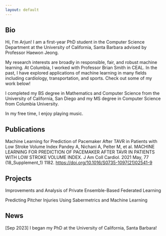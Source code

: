 ```yaml
---
layout: default
---
```


## Bio

Hi, I'm Arjun! I am a first-year PhD student in the Computer Science Department at the University of California, Santa Barbara advised by Professor Haewon Jeong.

My research interests are broadly in responsible, fair, and robust  machine learning. At Columbia, I worked with Professor Brian Smith in CEAL. In the past, I have explored applications of machine learning in many fields including cardiology, transportation, and sports. Check out some of my work below!

I completed my BS degree in Mathematics and Computer Science from the University of California, San Diego and my MS degree in Computer Science from Columbia University.

In my free time, I enjoy playing music.





## Publications


Machine Learning for Prediction of Pacemaker After TAVR in Patients with Low Stroke Volume Index
Pandey A, Nichani A, Pelter M, et al. MACHINE LEARNING FOR PREDICTION OF PACEMAKER AFTER TAVR IN PATIENTS WITH LOW STROKE VOLUME INDEX. J Am Coll Cardiol. 2021 May, 77 (18_Supplement_1) 1182.
https://doi.org/10.1016/S0735-1097(21)02541-9

## Projects

Improvements and Analysis of Private Ensemble-Based Federated Learning

Predicting Pitcher Injuries Using Sabermetrics and Machine Learning


## News

[Sep 2023] I began my PhD at the University of California, Santa Barbara!
